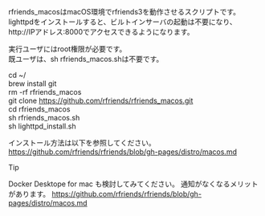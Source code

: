 rfriends_macosはmacOS環境でrfriends3を動作させるスクリプトです。  
lighttpdをインストールすると、ビルトインサーバの起動は不要になり、  
http://IPアドレス:8000でアクセスできるようになります。  
  
実行ユーザにはroot権限が必要です。  
既ユーザは、sh rfriends_macos.shは不要です。  
  
cd ~/  
brew install git  
rm -rf rfriends_macos  
git clone https://github.com/rfriends/rfriends_macos.git  
cd rfriends_macos  
sh rfriends_macos.sh  
sh lighttpd_install.sh  
  
インストール方法は以下を参照してください。  
https://github.com/rfriends/rfriends/blob/gh-pages/distro/macos.md  
  
> [!TIP]
> Docker Desktope for mac も検討してみてください。
> 通知がなくなるメリットがあります。
> <https://github.com/rfriends/rfriends/blob/gh-pages/distro/macos.md>
  


